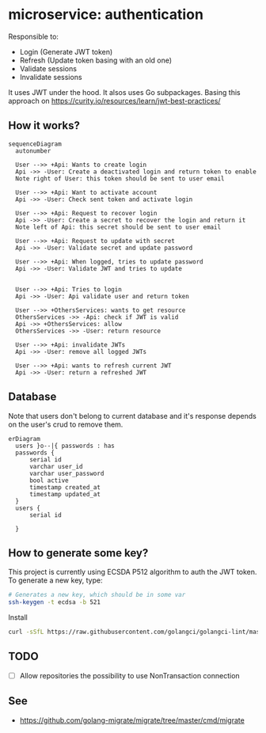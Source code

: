 # microservice: authentication

Responsible to:

- Login (Generate JWT token)
- Refresh (Update token basing with an old one)
- Validate sessions
- Invalidate sessions

It uses JWT under the hood. It alsos uses Go subpackages.
Basing this approach on https://curity.io/resources/learn/jwt-best-practices/


## How it works?


```mermaid
sequenceDiagram
  autonumber

  User -->> +Api: Wants to create login
  Api ->> -User: Create a deactivated login and return token to enable
  Note right of User: this token should be sent to user email

  User -->> +Api: Want to activate account
  Api ->> -User: Check sent token and activate login

  User -->> +Api: Request to recover login
  Api ->> -User: Create a secret to recover the login and return it
  Note left of Api: this secret should be sent to user email

  User -->> +Api: Request to update with secret
  Api ->> -User: Validate secret and update password

  User -->> +Api: When logged, tries to update password
  Api ->> -User: Validate JWT and tries to update


  User -->> +Api: Tries to login
  Api ->> -User: Api validate user and return token

  User -->> +OthersServices: wants to get resource
  OthersServices ->> -Api: check if JWT is valid
  Api ->> +OthersServices: allow
  OthersServices ->> -User: return resource

  User -->> +Api: invalidate JWTs
  Api ->> -User: remove all logged JWTs

  User -->> +Api: wants to refresh current JWT
  Api ->> -User: return a refreshed JWT
```


## Database

Note that users don't belong to current database and it's response depends on
the user's crud to remove them.

```mermaid
erDiagram
  users }o--|{ passwords : has
  passwords {
      serial id
      varchar user_id
      varchar user_password
      bool active
      timestamp created_at
      timestamp updated_at
  }
  users {
      serial id

  }
```

## How to generate some key?

This project is currently using ECSDA P512 algorithm to auth the JWT token.
To generate a new key, type:

```bash
# Generates a new key, which should be in some var
ssh-keygen -t ecdsa -b 521
```


Install

```bash
curl -sSfL https://raw.githubusercontent.com/golangci/golangci-lint/master/install.sh | sh -s -- -b $(go env GOPATH)/bin v1.45.2
```

## TODO

- [ ] Allow repositories the possibility to use NonTransaction connection


## See

- https://github.com/golang-migrate/migrate/tree/master/cmd/migrate


